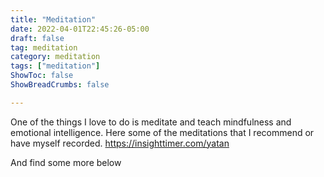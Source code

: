 ```yaml
---
title: "Meditation"
date: 2022-04-01T22:45:26-05:00
draft: false
tag: meditation
category: meditation
tags: ["meditation"]
ShowToc: false
ShowBreadCrumbs: false

---
```


One of the things I love to do is meditate and teach mindfulness and emotional intelligence.
Here some of the meditations that I recommend or have myself recorded.
https://insighttimer.com/yatan

And find some more below


